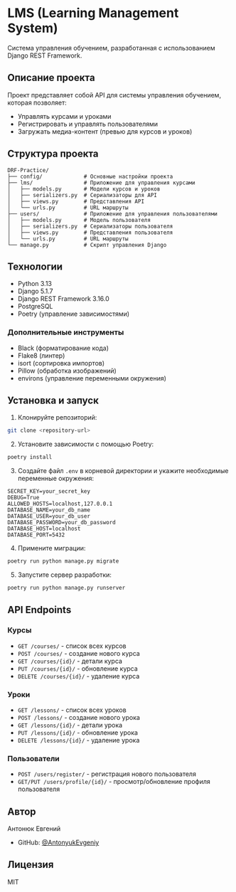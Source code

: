 # LMS (Learning Management System)
Система управления обучением, разработанная с использованием Django REST Framework.
## Описание проекта
Проект представляет собой API для системы управления обучением, которая позволяет:
- Управлять курсами и уроками
- Регистрировать и управлять пользователями
- Загружать медиа-контент (превью для курсов и уроков)
## Структура проекта
```
DRF-Practice/
├── config/             # Основные настройки проекта
├── lms/                # Приложение для управления курсами
│   ├── models.py       # Модели курсов и уроков
│   ├── serializers.py  # Сериализаторы для API
│   ├── views.py        # Представления API
│   └── urls.py         # URL маршруты
├── users/              # Приложение для управления пользователями
│   ├── models.py       # Модель пользователя
│   ├── serializers.py  # Сериализаторы пользователя
│   ├── views.py        # Представления пользователя
│   └── urls.py         # URL маршруты
└── manage.py           # Скрипт управления Django
```
## Технологии
- Python 3.13
- Django 5.1.7
- Django REST Framework 3.16.0
- PostgreSQL
- Poetry (управление зависимостями)
### Дополнительные инструменты
- Black (форматирование кода)
- Flake8 (линтер)
- isort (сортировка импортов)
- Pillow (обработка изображений)
- environs (управление переменными окружения)
## Установка и запуск
1. Клонируйте репозиторий:
```bash
git clone <repository-url>
```
2. Установите зависимости с помощью Poetry:
```bash
poetry install
```
3. Создайте файл `.env` в корневой директории и укажите необходимые переменные окружения:
```
SECRET_KEY=your_secret_key
DEBUG=True
ALLOWED_HOSTS=localhost,127.0.0.1
DATABASE_NAME=your_db_name
DATABASE_USER=your_db_user
DATABASE_PASSWORD=your_db_password
DATABASE_HOST=localhost
DATABASE_PORT=5432
```
4. Примените миграции:
```bash
poetry run python manage.py migrate
```
5. Запустите сервер разработки:
```bash
poetry run python manage.py runserver
```


## API Endpoints
### Курсы
- `GET /courses/` - список всех курсов
- `POST /courses/` - создание нового курса
- `GET /courses/{id}/` - детали курса
- `PUT /courses/{id}/` - обновление курса
- `DELETE /courses/{id}/` - удаление курса
### Уроки
- `GET /lessons/` - список всех уроков
- `POST /lessons/` - создание нового урока
- `GET /lessons/{id}/` - детали урока
- `PUT /lessons/{id}/` - обновление урока
- `DELETE /lessons/{id}/` - удаление урока
### Пользователи
- `POST /users/register/` - регистрация нового пользователя
- `GET/PUT /users/profile/{id}/` - просмотр/обновление профиля пользователя
## Автор
Антонюк Евгений
- GitHub: [@AntonyukEvgeniy](https://github.com/AntonyukEvgeniy)
## Лицензия
MIT

